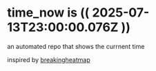 # time_now is (( 2025-07-13T23:00:00.076Z ))

an automated repo that shows the currnent time

inspired by [breakingheatmap](https://github.com/breakingheatmap/breakingheatmap)